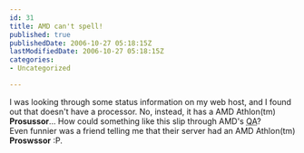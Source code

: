 ```yaml
---
id: 31
title: AMD can't spell!
published: true
publishedDate: 2006-10-27 05:18:15Z
lastModifiedDate: 2006-10-27 05:18:15Z
categories:
- Uncategorized

---
```


<p>I was looking through some status information on my web host, and I found out that doesn't have a processor. No, instead, it has a AMD Athlon(tm) <strong>Prosussor</strong>... How could something like this slip through AMD's <acronym title="Quality Assurance">QA</acronym>?<br />
Even funnier was a friend telling me that their server had an AMD Athlon(tm) <strong>Proswssor</strong> :P.</p>

